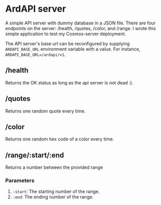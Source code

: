 # ArdAPI server

A simple API server with dummy database in a JSON file. There are four endpoints on the server: /health, /quotes, /color, and /range. I wrote this simple application to test my Cosmos-server deployment. 

The API server's base url can be reconfigured by supplying `ARDAPI_BASE_URL` environment variable with a value. For instance, `ARDAPI_BASE_URL=/ardapi/v1`. 

## /health
Returns the OK status as long as the api server is not dead :).

## /quotes
Returns one random quote every time.

## /color
Returns one random hex code of a color every time.


## /range/:start/:end
Returns a number between the provided range

### Parameters
1. `:start`: The starting number of the range.
2. `:end`: The ending number of the range.

